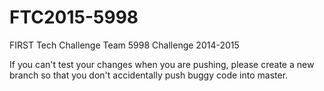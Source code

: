 FTC2015-5998
============

FIRST Tech Challenge Team 5998 Challenge 2014-2015

If you can't test your changes when you are pushing, please create a new branch so that you don't accidentally push buggy code into master.
